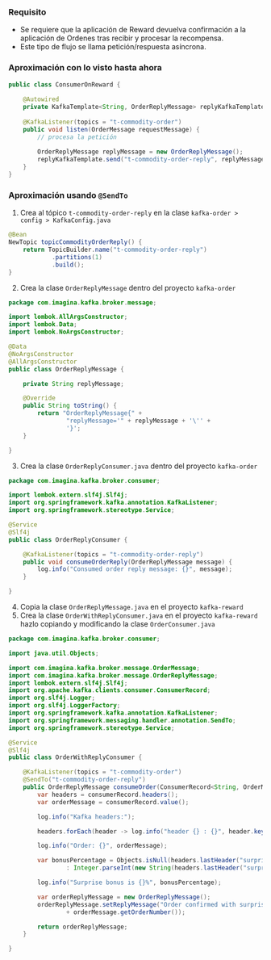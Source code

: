 ### Requisito

- Se requiere que la aplicación de Reward devuelva confirmación a la aplicación de Ordenes tras recibir y procesar la recompensa.
- Este tipo de flujo se llama petición/respuesta asíncrona.

### Aproximación con lo visto hasta ahora

```java
public class ConsumerOnReward {
    
    @Autowired
    private KafkaTemplate<String, OrderReplyMessage> replyKafkaTemplate;
    
    @KafkaListener(topics = "t-commodity-order")
    public void listen(OrderMessage requestMessage) {
        // procesa la petición
        
        OrderReplyMessage replyMessage = new OrderReplyMessage();
        replyKafkaTemplate.send("t-commodity-order-reply", replyMessage);
    }
}
```

### Aproximación usando `@SendTo`

1. Crea al tópico `t-commodity-order-reply` en la clase `kafka-order > config > KafkaConfig.java`

```java
@Bean
NewTopic topicCommodityOrderReply() {
    return TopicBuilder.name("t-commodity-order-reply")
            .partitions(1)
            .build();
}
```

2. Crea la clase `OrderReplyMessage` dentro del proyecto `kafka-order`

```java
package com.imagina.kafka.broker.message;

import lombok.AllArgsConstructor;
import lombok.Data;
import lombok.NoArgsConstructor;

@Data
@NoArgsConstructor
@AllArgsConstructor
public class OrderReplyMessage {

    private String replyMessage;

    @Override
    public String toString() {
        return "OrderReplyMessage{" +
                "replyMessage='" + replyMessage + '\'' +
                '}';
    }

}
```

3. Crea la clase `OrderReplyConsumer.java` dentro del proyecto `kafka-order`

```java
package com.imagina.kafka.broker.consumer;

import lombok.extern.slf4j.Slf4j;
import org.springframework.kafka.annotation.KafkaListener;
import org.springframework.stereotype.Service;

@Service
@Slf4j
public class OrderReplyConsumer {

    @KafkaListener(topics = "t-commodity-order-reply")
    public void consumeOrderReply(OrderReplyMessage message) {
        log.info("Consumed order reply message: {}", message);
    }

}
```

4. Copia la clase `OrderReplyMessage.java` en el proyecto `kafka-reward`
5. Crea la clase `OrderWithReplyConsumer.java` en el proyecto `kafka-reward` hazlo copiando y modificando la clase `OrderConsumer.java`

```java
package com.imagina.kafka.broker.consumer;

import java.util.Objects;

import com.imagina.kafka.broker.message.OrderMessage;
import com.imagina.kafka.broker.message.OrderReplyMessage;
import lombok.extern.slf4j.Slf4j;
import org.apache.kafka.clients.consumer.ConsumerRecord;
import org.slf4j.Logger;
import org.slf4j.LoggerFactory;
import org.springframework.kafka.annotation.KafkaListener;
import org.springframework.messaging.handler.annotation.SendTo;
import org.springframework.stereotype.Service;

@Service
@Slf4j
public class OrderWithReplyConsumer {

    @KafkaListener(topics = "t-commodity-order")
    @SendTo("t-commodity-order-reply")
    public OrderReplyMessage consumeOrder(ConsumerRecord<String, OrderMessage> consumerRecord) {
        var headers = consumerRecord.headers();
        var orderMessage = consumerRecord.value();

        log.info("Kafka headers:");

        headers.forEach(header -> log.info("header {} : {}", header.key(), new String(header.value())));

        log.info("Order: {}", orderMessage);

        var bonusPercentage = Objects.isNull(headers.lastHeader("surpriseBonus")) ? 0
                : Integer.parseInt(new String(headers.lastHeader("surpriseBonus").value()));

        log.info("Surprise bonus is {}%", bonusPercentage);

        var orderReplyMessage = new OrderReplyMessage();
        orderReplyMessage.setReplyMessage("Order confirmed with surprise bonus " + bonusPercentage + "% from order id "
                + orderMessage.getOrderNumber());

        return orderReplyMessage;
    }

}
```